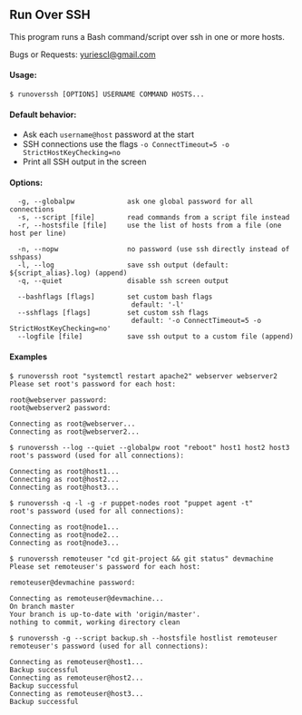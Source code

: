 ## Run Over SSH

This program runs a Bash command/script over ssh in one or more hosts.

Bugs or Requests: yuriescl@gmail.com

#### Usage:
```
$ runoverssh [OPTIONS] USERNAME COMMAND HOSTS...
```

#### Default behavior:

* Ask each `username@host` password at the start
* SSH connections use the flags `-o ConnectTimeout=5 -o StrictHostKeyChecking=no`
* Print all SSH output in the screen

#### Options:
```
  -g, --globalpw             ask one global password for all connections
  -s, --script [file]        read commands from a script file instead
  -r, --hostsfile [file]     use the list of hosts from a file (one host per line)
  
  -n, --nopw                 no password (use ssh directly instead of sshpass)
  -l, --log                  save ssh output (default: ${script_alias}.log) (append)
  -q, --quiet                disable ssh screen output
  
  --bashflags [flags]        set custom bash flags
                              default: '-l'
  --sshflags [flags]         set custom ssh flags
                              default: '-o ConnectTimeout=5 -o StrictHostKeyChecking=no'
  --logfile [file]           save ssh output to a custom file (append)

```

#### Examples
```
$ runoverssh root "systemctl restart apache2" webserver webserver2
Please set root's password for each host:

root@webserver password: 
root@webserver2 password: 

Connecting as root@webserver...
Connecting as root@webserver2...
```
```
$ runoverssh --log --quiet --globalpw root "reboot" host1 host2 host3
root's password (used for all connections):

Connecting as root@host1...
Connecting as root@host2...
Connecting as root@host3...
```
```
$ runoverssh -q -l -g -r puppet-nodes root "puppet agent -t"
root's password (used for all connections):

Connecting as root@node1...
Connecting as root@node2...
Connecting as root@node3...
```
```
$ runoverssh remoteuser "cd git-project && git status" devmachine
Please set remoteuser's password for each host:

remoteuser@devmachine password: 

Connecting as remoteuser@devmachine...
On branch master
Your branch is up-to-date with 'origin/master'.
nothing to commit, working directory clean
```
```
$ runoverssh -g --script backup.sh --hostsfile hostlist remoteuser
remoteuser's password (used for all connections):

Connecting as remoteuser@host1...
Backup successful
Connecting as remoteuser@host2...
Backup successful
Connecting as remoteuser@host3...
Backup successful
```
